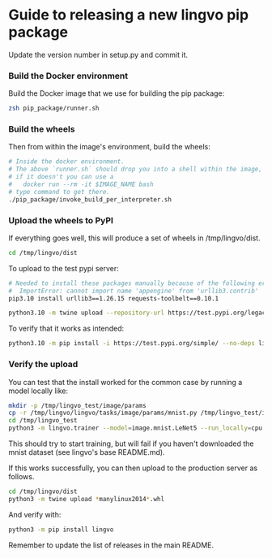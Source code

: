 # Guide to releasing a new lingvo pip package

Update the version number in setup.py and commit it.

### Build the Docker environment

Build the Docker image that we use for building the pip package:

```sh
zsh pip_package/runner.sh
```

### Build the wheels

Then from within the image's environment, build the wheels:

```sh
# Inside the docker environment.
# The above `runner.sh` should drop you into a shell within the image, but
# if it doesn't you can use a
#   docker run --rm -it $IMAGE_NAME bash
# type command to get there.
./pip_package/invoke_build_per_interpreter.sh
```

### Upload the wheels to PyPI

If everything goes well, this will produce a set of wheels in
/tmp/lingvo/dist.

```sh
cd /tmp/lingvo/dist
```

To upload to the test pypi server:

```sh
# Needed to install these packages manually because of the following error:
#  ImportError: cannot import name 'appengine' from 'urllib3.contrib'
pip3.10 install urllib3==1.26.15 requests-toolbelt==0.10.1

python3.10 -m twine upload --repository-url https://test.pypi.org/legacy/ *manylinux2014*.whl
```

To verify that it works as intended:

```sh
python3.10 -m pip install -i https://test.pypi.org/simple/ --no-deps lingvo
```

### Verify the upload

You can test that the install worked for the common case by running a model
locally like:

```sh
mkdir -p /tmp/lingvo_test/image/params
cp -r /tmp/lingvo/lingvo/tasks/image/params/mnist.py /tmp/lingvo_test/image/params
cd /tmp/lingvo_test
python3 -m lingvo.trainer --model=image.mnist.LeNet5 --run_locally=cpu --logdir=/tmp/lenet5 --mode=sync
```

This should try to start training, but will fail if you haven't downloaded the
mnist dataset (see lingvo's base README.md).

If this works successfully, you can then upload to the production server as
follows.

```sh
cd /tmp/lingvo/dist
python3 -m twine upload *manylinux2014*.whl
```

And verify with:

```sh
python3 -m pip install lingvo
```

Remember to update the list of releases in the main README.
